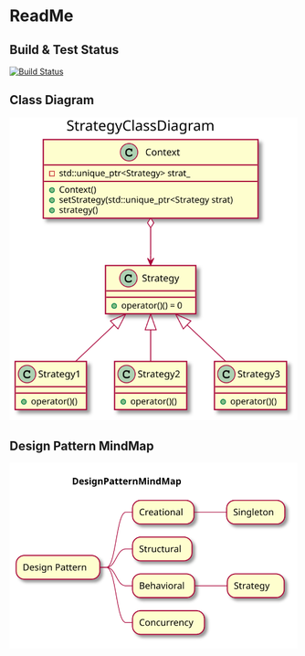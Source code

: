 # ReadMe
## Build & Test Status

[![Build Status](https://travis-ci.com/LuMoehlenkamp/gitTest.svg?branch=master)](https://travis-ci.com/LuMoehlenkamp/gitTest)


## Class Diagram

![StrategyClassDiagram](/docs/src/StrategyClassDiagram.svg)

## Design Pattern MindMap

![MindMap](/docs/src/DesignPatternMindMap.svg)
